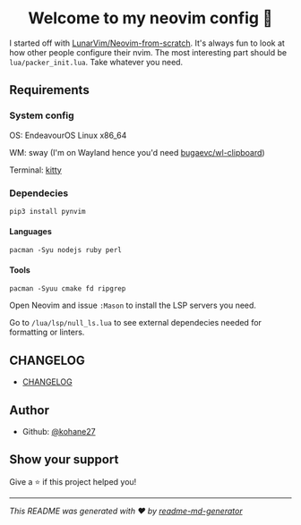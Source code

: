 <h1 align="center">Welcome to my neovim config 👋</h1>
<p>
</p>

I started off with [LunarVim/Neovim-from-scratch](https://github.com/LunarVim/Neovim-from-scratch). It's always fun to look at how other people configure their nvim. The most interesting part should be `lua/packer_init.lua`. Take whatever you need.

## Requirements

### System config

OS: EndeavourOS Linux x86_64

WM: sway (I'm on Wayland hence you'd need [bugaevc/wl-clipboard](https://github.com/bugaevc/wl-clipboard))

Terminal: [kitty](https://github.com/kovidgoyal/kitty)

### Dependecies

`pip3 install pynvim`

#### Languages

`pacman -Syu nodejs ruby perl`

#### Tools

`pacman -Syuu cmake fd ripgrep`

Open Neovim and issue `:Mason` to install the LSP servers you need.

Go to `/lua/lsp/null_ls.lua` to see external dependecies needed for formatting or linters.

## CHANGELOG

* [CHANGELOG](./CHANGELOG.md)

## Author

* Github: [@kohane27](https://github.com/kohane27)

## Show your support

Give a ⭐️ if this project helped you!

***
_This README was generated with ❤️ by [readme-md-generator](https://github.com/kefranabg/readme-md-generator)_
